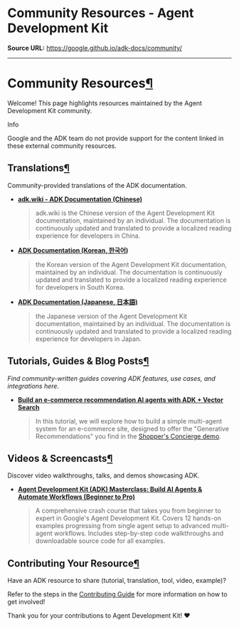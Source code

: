 # Community Resources - Agent Development Kit

**Source URL:** https://google.github.io/adk-docs/community/

---

# Community Resources[¶](#community-resources "Permanent link")

Welcome! This page highlights resources maintained by the Agent Development Kit
community.

Info

Google and the ADK team do not provide support for the content linked in
these external community resources.

## Translations[¶](#translations "Permanent link")

Community-provided translations of the ADK documentation.

* **[adk.wiki - ADK Documentation (Chinese)](https://adk.wiki/)**

  > adk.wiki is the Chinese version of the Agent Development Kit
  > documentation, maintained by an individual. The documentation is
  > continuously updated and translated to provide a localized reading
  > experience for developers in China.
* **[ADK Documentation (Korean, 한국어)](https://adk-labs.github.io/adk-docs/ko/)**

  > the Korean version of the Agent Development Kit
  > documentation, maintained by an individual. The documentation is
  > continuously updated and translated to provide a localized reading
  > experience for developers in South Korea.
* **[ADK Documentation (Japanese, 日本語)](https://adk-labs.github.io/adk-docs/ja/)**

  > the Japanese version of the Agent Development Kit
  > documentation, maintained by an individual. The documentation is
  > continuously updated and translated to provide a localized reading
  > experience for developers in Japan.

## Tutorials, Guides & Blog Posts[¶](#tutorials-guides-blog-posts "Permanent link")

*Find community-written guides covering ADK features, use cases, and
integrations here.*

* **[Build an e-commerce recommendation AI agents with ADK + Vector Search](https://github.com/google/adk-docs/blob/main/examples/python/notebooks/shop_agent.ipynb)**

  > In this tutorial, we will explore how to build a simple multi-agent system for an
  > e-commerce site, designed to offer the "Generative Recommendations" you find in the
  > [Shopper's Concierge demo](https://www.youtube.com/watch?v=LwHPYyw7u6U).

## Videos & Screencasts[¶](#videos-screencasts "Permanent link")

Discover video walkthroughs, talks, and demos showcasing ADK.

* **[Agent Development Kit (ADK) Masterclass: Build AI Agents & Automate Workflows (Beginner to Pro)](https://www.youtube.com/watch?v=P4VFL9nIaIA)**

  > A comprehensive crash course that takes you from beginner to expert in Google's Agent Development Kit.
  > Covers 12 hands-on examples progressing from single agent setup to advanced multi-agent workflows.
  > Includes step-by-step code walkthroughs and downloadable source code for all examples.

## Contributing Your Resource[¶](#contributing-your-resource "Permanent link")

Have an ADK resource to share (tutorial, translation, tool, video, example)?

Refer to the steps in the [Contributing Guide](../contributing-guide/) for more
information on how to get involved!

Thank you for your contributions to Agent Development Kit! ❤️
